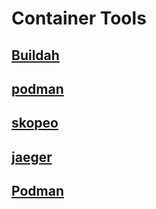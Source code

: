 
# Container Tools

## [Buildah](../buildah)

## [podman](../podman)

## [skopeo](../skopeo)

## [jaeger](../jaeger)

## [Podman](../podman)
